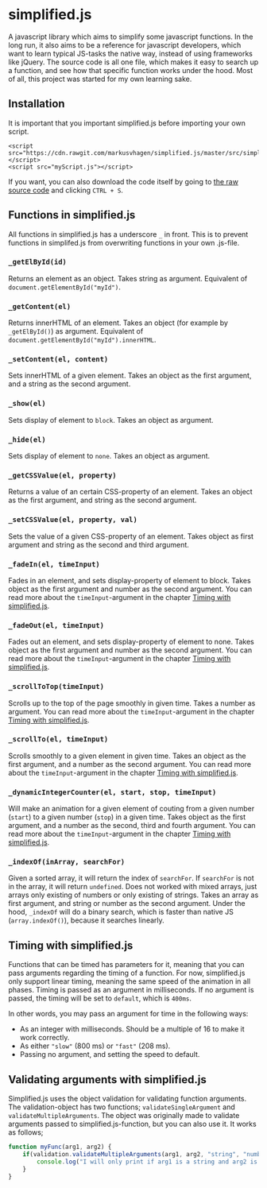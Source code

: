# simplified.js
A javascript library which aims to simplify some javascript functions. In the long run, it also aims to be a reference for javascript developers, which want to learn typical JS-tasks the native way, instead of using frameworks like jQuery. The source code is all one file, which makes it easy to search up a function, and see how that specific function works under the hood. Most of all, this project was started for my own learning sake.

## Installation
It is important that you important simplified.js before importing your own script.
```
<script src="https://cdn.rawgit.com/markusvhagen/simplified.js/master/src/simplified.js"></script>
<script src="myScript.js"></script>
```
If you want, you can also download the code itself by going to [the raw source code](https://raw.githubusercontent.com/markusvhagen/simplified.js/master/src/simplified.js) and clicking `CTRL + S`.

## Functions in simplified.js
All functions in simplified.js has a underscore `_` in front. This is to prevent functions in simplifed.js from overwriting functions in your own .js-file.

### `_getElById(id)`
Returns an element as an object. Takes string as argument. Equivalent of `document.getElementById("myId")`.

### `_getContent(el)`
Returns innerHTML of an element. Takes an object (for example by `_getElById()`) as argument. Equivalent of `document.getElementById("myId").innerHTML`.

### `_setContent(el, content)`
Sets innerHTML of a given element. Takes an object as the first argument, and a string as the second argument.

### `_show(el)`
Sets display of element to `block`. Takes an object as argument.

### `_hide(el)`
Sets display of element to `none`. Takes an object as argument.

### `_getCSSValue(el, property)`
Returns a value of an certain CSS-property of an element. Takes an object as the first argument, and string as the second argument.

### `_setCSSValue(el, property, val)`
Sets the value of a given CSS-property of an element. Takes object as first argument and string as the second and third argument.

### `_fadeIn(el, timeInput)`
Fades in an element, and sets display-property of element to block. Takes object as the first argument and number as the second argument. You can read more about the `timeInput`-argument in the chapter [Timing with simplified.js](#timing-with-simplified.js).

### `_fadeOut(el, timeInput)`
Fades out an element, and sets display-property of element to none. Takes object as the first argument and number as the second argument. You can read more about the `timeInput`-argument in the chapter [Timing with simplified.js](#timing-with-simplified.js).

### `_scrollToTop(timeInput)`
Scrolls up to the top of the page smoothly in given time. Takes a number as argument. You can read more about the `timeInput`-argument in the chapter [Timing with simplified.js](#timing-with-simplified.js).

### `_scrollTo(el, timeInput)`
Scrolls smoothly to a given element in given time. Takes an object as the first argument, and a number as the second argument. You can read more about the `timeInput`-argument in the chapter [Timing with simplified.js](#timing-with-simplified.js).

### `_dynamicIntegerCounter(el, start, stop, timeInput)`
Will make an animation for a given element of couting from a given number (`start`) to a given number (`stop`) in a given time. Takes object as the first argument, and a number as the second, third and fourth argument. You can read more about the `timeInput`-argument in the chapter [Timing with simplified.js](#timing-with-simplified.js).

### `_indexOf(inArray, searchFor)`
Given a sorted array, it will return the index of `searchFor`. If `searchFor` is not in the array, it will return `undefined`. Does not worked with mixed arrays, just arrays only existing of numbers or only existing of strings. Takes an array as first argument, and string or number as the second argument. Under the hood, `_indexOf` will do a binary search, which is faster than native JS (`array.indexOf()`), because it searches linearly.

## Timing with simplified.js
Functions that can be timed has parameters for it, meaning that you can pass arguments regarding the timing of a function. For now, simplified.js only support linear timing, meaning the same speed of the animation in all phases. Timing is passed as an argument in milliseconds. If no argument is passed, the timing will be set to `default`, which is `400ms`.

In other words, you may pass an argument for time in the following ways:
* As an integer with milliseconds. Should be a multiple of 16 to make it work correctly.
* As either `"slow"` (800 ms) or  `"fast"` (208 ms).  
* Passing no argument, and setting the speed to default.

## Validating arguments with simplified.js
Simplified.js uses the object validation for validating function arguments. The validation-object has two functions; `validateSingleArgument` and `validateMultipleArguments`. The object was originally made to validate arguments passed to simplified.js-function, but you can also use it. It works as follows;

```javascript
function myFunc(arg1, arg2) {
    if(validation.validateMultipleArguments(arg1, arg2, "string", "number")) {
        console.log("I will only print if arg1 is a string and arg2 is a number");
    }
}
```
